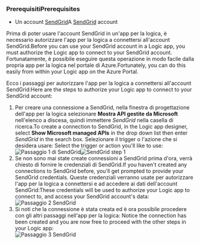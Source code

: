 ### <a name="prerequisites"></a><span data-ttu-id="1a2cc-101">Prerequisiti</span><span class="sxs-lookup"><span data-stu-id="1a2cc-101">Prerequisites</span></span>
* <span data-ttu-id="1a2cc-102">Un account [SendGrid](https://www.SendGrid.com/)</span><span class="sxs-lookup"><span data-stu-id="1a2cc-102">A [SendGrid](https://www.SendGrid.com/) account</span></span> 

<span data-ttu-id="1a2cc-103">Prima di poter usare l'account SendGrid in un'app per la logica, è necessario autorizzare l'app per la logica a connettersi all'account SendGrid.</span><span class="sxs-lookup"><span data-stu-id="1a2cc-103">Before you can use your SendGrid account in a Logic app, you must authorize the Logic app to connect to your SendGrid account.</span></span> <span data-ttu-id="1a2cc-104">Fortunatamente, è possibile eseguire questa operazione in modo facile dalla propria app per la logica nel portale di Azure.</span><span class="sxs-lookup"><span data-stu-id="1a2cc-104">Fortunately, you can do this easily from within your Logic app on the Azure Portal.</span></span> 

<span data-ttu-id="1a2cc-105">Ecco i passaggi per autorizzare l'app per la logica a connettersi all'account SendGrid:</span><span class="sxs-lookup"><span data-stu-id="1a2cc-105">Here are the steps to authorize your Logic app to connect to your SendGrid account:</span></span>

1. <span data-ttu-id="1a2cc-106">Per creare una connessione a SendGrid, nella finestra di progettazione dell'app per la logica selezionare **Mostra API gestite da Microsoft** nell'elenco a discesa, quindi immettere *SendGrid* nella casella di ricerca.</span><span class="sxs-lookup"><span data-stu-id="1a2cc-106">To create a connection to SendGrid, in the Logic app designer, select **Show Microsoft managed APIs** in the drop down list then enter *SendGrid* in the search box.</span></span> <span data-ttu-id="1a2cc-107">Selezionare il trigger o l'azione che si desidera usare: </span><span class="sxs-lookup"><span data-stu-id="1a2cc-107">Select the trigger or action you'll like to use:</span></span>  
   <span data-ttu-id="1a2cc-108">![Passaggio 1 di SendGrid](./media/connectors-create-api-sendgrid/sendgrid-1.png)</span><span class="sxs-lookup"><span data-stu-id="1a2cc-108">![SendGrid step 1](./media/connectors-create-api-sendgrid/sendgrid-1.png)</span></span>
2. <span data-ttu-id="1a2cc-109">Se non sono mai state create connessioni a SendGrid prima d'ora, verrà chiesto di fornire le credenziali di SendGrid.</span><span class="sxs-lookup"><span data-stu-id="1a2cc-109">If you haven't created any connections to SendGrid before, you'll get prompted to provide your SendGrid credentials.</span></span> <span data-ttu-id="1a2cc-110">Queste credenziali verranno usate per autorizzare l'app per la logica a connettersi e ad accedere ai dati dell'account SendGrid:</span><span class="sxs-lookup"><span data-stu-id="1a2cc-110">These credentials will be used to authorize your Logic app to connect to, and access your SendGrid account's data:</span></span>  
   ![Passaggio 2 SendGrid](./media/connectors-create-api-sendgrid/sendgrid-2.png)
3. <span data-ttu-id="1a2cc-112">Si noti che la connessione è stata creata ed è ora possibile procedere con gli altri passaggi nell'app per la logica: </span><span class="sxs-lookup"><span data-stu-id="1a2cc-112">Notice the connection has been created and you are now free to proceed with the other steps in your Logic app:</span></span>  
   ![Passaggio 3 SendGrid](./media/connectors-create-api-sendgrid/sendgrid-3.png)   

